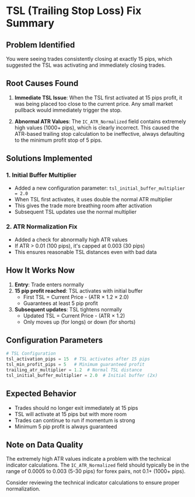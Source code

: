 # TSL (Trailing Stop Loss) Fix Summary

## Problem Identified

You were seeing trades consistently closing at exactly 15 pips, which suggested the TSL was activating and immediately closing trades.

## Root Causes Found

1. **Immediate TSL Issue**: When the TSL first activated at 15 pips profit, it was being placed too close to the current price. Any small market pullback would immediately trigger the stop.

2. **Abnormal ATR Values**: The `IC_ATR_Normalized` field contains extremely high values (1000+ pips), which is clearly incorrect. This caused the ATR-based trailing stop calculation to be ineffective, always defaulting to the minimum profit stop of 5 pips.

## Solutions Implemented

### 1. Initial Buffer Multiplier
- Added a new configuration parameter: `tsl_initial_buffer_multiplier = 2.0`
- When TSL first activates, it uses double the normal ATR multiplier
- This gives the trade more breathing room after activation
- Subsequent TSL updates use the normal multiplier

### 2. ATR Normalization Fix
- Added a check for abnormally high ATR values
- If ATR > 0.01 (100 pips), it's capped at 0.003 (30 pips)
- This ensures reasonable TSL distances even with bad data

## How It Works Now

1. **Entry**: Trade enters normally
2. **15 pip profit reached**: TSL activates with initial buffer
   - First TSL = Current Price - (ATR × 1.2 × 2.0)
   - Guarantees at least 5 pip profit
3. **Subsequent updates**: TSL tightens normally
   - Updated TSL = Current Price - (ATR × 1.2)
   - Only moves up (for longs) or down (for shorts)

## Configuration Parameters

```python
# TSL Configuration
tsl_activation_pips = 15  # TSL activates after 15 pips
tsl_min_profit_pips = 5   # Minimum guaranteed profit
trailing_atr_multiplier = 1.2  # Normal TSL distance
tsl_initial_buffer_multiplier = 2.0  # Initial buffer (2x)
```

## Expected Behavior

- Trades should no longer exit immediately at 15 pips
- TSL will activate at 15 pips but with more room
- Trades can continue to run if momentum is strong
- Minimum 5 pip profit is always guaranteed

## Note on Data Quality

The extremely high ATR values indicate a problem with the technical indicator calculations. The `IC_ATR_Normalized` field should typically be in the range of 0.0005 to 0.003 (5-30 pips) for forex pairs, not 0.1+ (1000+ pips).

Consider reviewing the technical indicator calculations to ensure proper normalization.